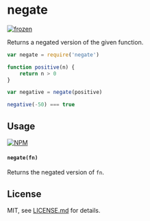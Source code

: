 # negate

[![frozen](http://badges.github.io/stability-badges/dist/frozen.svg)](http://github.com/badges/stability-badges)

Returns a negated version of the given function.

```js
var negate = require('negate')

function positive(n) {
    return n > 0
}

var negative = negate(positive)

negative(-50) === true
```

## Usage

[![NPM](https://nodei.co/npm/negate.png)](https://nodei.co/npm/negate/)

#### `negate(fn)`

Returns the negated version of `fn`.

## License

MIT, see [LICENSE.md](http://github.com/mattdesl/negate/blob/master/LICENSE.md) for details.
